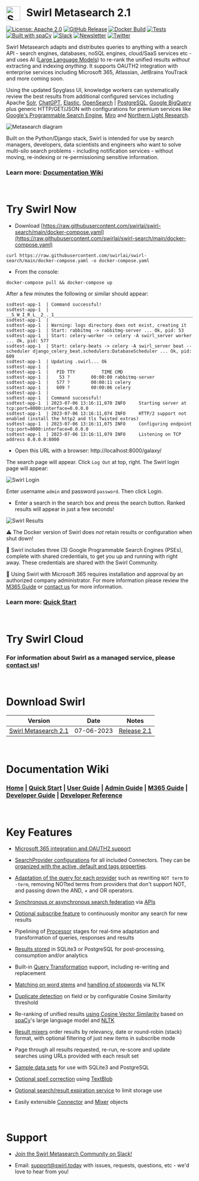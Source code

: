 <h1>&nbsp; Swirl Metasearch 2.1<img alt='Swirl Metasearch Logo' src='https://raw.githubusercontent.com/wiki/swirlai/swirl-search/images/swirl-logo-only-blue.png' width=38 align=left /></h1>

[![License: Apache 2.0](https://img.shields.io/badge/License-Apache_2.0-blue.svg?color=blue&logoColor=blue&style=flat)](https://opensource.org/license/apache-2-0/)
[![GitHub Release](https://img.shields.io/github/v/release/swirlai/swirl-search?style=flat&label=Release)](https://github.com/swirlai/swirl-search/releases)
[![Docker Build](https://github.com/swirlai/swirl-search/actions/workflows/docker-image.yml/badge.svg?branch=main)](https://github.com/swirlai/swirl-search/actions/workflows/docker-image.yml)
[![Tests](https://github.com/swirlai/swirl-search/actions/workflows/smoke-tests.yml/badge.svg?branch=main)](https://github.com/swirlai/swirl-search/actions/workflows/smoke-tests.yml)
[![Built with spaCy](https://img.shields.io/badge/Built%20with-spaCy-09a3d5.svg?color=blue)](https://spacy.io)
[![Slack](https://img.shields.io/badge/Slack--channel-gray?logo=slack&logoColor=black&style=flat)](https://join.slack.com/t/swirlmetasearch/shared_invite/zt-1qk7q02eo-kpqFAbiZJGOdqgYVvR1sfw)
[![Newsletter](https://img.shields.io/badge/Newsletter-gray?logo=revue&logoColor=black&style=flat)](https://groups.google.com/g/swirl-announce)
[![Twitter](https://img.shields.io/twitter/follow/SWIRL_SEARCH?label=Follow%20%40SWIRL_SEARCH&color=gray&logoColor=black&style=flat)](https://twitter.com/SWIRL_SEARCH)

Swirl Metasearch adapts and distributes queries to anything with a search API - search engines, databases, noSQL engines, cloud/SaaS services etc - and uses AI ([Large Language Models](https://techcrunch.com/2022/04/28/the-emerging-types-of-language-models-and-why-they-matter/)) to re-rank the unified results *without* extracting and indexing *anything*. It supports OAUTH2 integration with enterprise services including Microsoft 365, Atlassian, JetBrains YouTrack and more coming soon.

Using the updated Spyglass UI, knowledge workers can systematically review the best results from additional configured services including Apache [Solr](https://solr.apache.org/), [ChatGPT](https://openai.com/blog/chatgpt/), [Elastic](https://www.elastic.co/cn/downloads/elasticsearch), [OpenSearch](https://opensearch.org/downloads.html) | [PostgreSQL](https://www.postgresql.org/), [Google BigQuery](https://cloud.google.com/bigquery) plus generic HTTP/GET/JSON with configurations for premium services like [Google's Programmable Search Engine](https://programmablesearchengine.google.com/about/), [Miro](https://miro.com/app/) and [Northern Light Research](https://northernlight.com/).

![Metasearch diagram](https://raw.githubusercontent.com/wiki/swirlai/swirl-search/images/swirl_arch_diagram.jpg)

Built on the Python/Django stack, Swirl is intended for use by search managers, developers, data scientists and engineers who want to solve multi-silo search problems - including notification services - without moving, re-indexing or re-permissioning sensitive information.

### Learn more: [Documentation Wiki](https://github.com/swirlai/swirl-search/wiki)

<br/>

# Try Swirl Now

* Download [https://raw.githubusercontent.com/swirlai/swirl-search/main/docker-compose.yaml](https://raw.githubusercontent.com/swirlai/swirl-search/main/docker-compose.yaml)

```
curl https://raw.githubusercontent.com/swirlai/swirl-search/main/docker-compose.yaml -o docker-compose.yaml
```

* From the console:

```
docker-compose pull && docker-compose up
```

After a few minutes the following or similar should appear:

```
ssdtest-app-1  | Command successful!
ssdtest-app-1  | __S_W_I_R_L__2_._1____________________________________________________________
ssdtest-app-1  |
ssdtest-app-1  | Warning: logs directory does not exist, creating it
ssdtest-app-1  | Start: rabbitmq -> rabbitmq-server ... Ok, pid: 53
ssdtest-app-1  | Start: celery-worker -> celery -A swirl_server worker ... Ok, pid: 577
ssdtest-app-1  | Start: celery-beats -> celery -A swirl_server beat --scheduler django_celery_beat.schedulers:DatabaseScheduler ... Ok, pid: 609
ssdtest-app-1  | Updating .swirl... Ok
ssdtest-app-1  |
ssdtest-app-1  |   PID TTY          TIME CMD
ssdtest-app-1  |    53 ?        00:00:00 rabbitmq-server
ssdtest-app-1  |   577 ?        00:00:11 celery
ssdtest-app-1  |   609 ?        00:00:06 celery
ssdtest-app-1  |
ssdtest-app-1  | Command successful!
ssdtest-app-1  | 2023-07-06 13:16:11,070 INFO     Starting server at tcp:port=8000:interface=0.0.0.0
ssdtest-app-1  | 2023-07-06 13:16:11,074 INFO     HTTP/2 support not enabled (install the http2 and tls Twisted extras)
ssdtest-app-1  | 2023-07-06 13:16:11,075 INFO     Configuring endpoint tcp:port=8000:interface=0.0.0.0
ssdtest-app-1  | 2023-07-06 13:16:11,079 INFO     Listening on TCP address 0.0.0.0:8000
```

* Open this URL with a browser: http://localhost:8000/galaxy/

The search page will appear. Click `Log Out` at top, right. The Swirl login page will appear:

![Swirl Login](https://raw.githubusercontent.com/wiki/swirlai/swirl-search/images/swirl_login-galaxy_dark.png)

Enter username `admin` and password `password`. Then click Login.

* Enter a search in the search box and press the search button. Ranked results will appear in just a few seconds!

![Swirl Results](https://raw.githubusercontent.com/wiki/swirlai/swirl-search/images/swirl_results_no_m365-galaxy_dark.png)

:warning: The Docker version of Swirl does *not* retain results or configuration when shut down!

:key: Swirl includes three (3) Google Programmable Search Engines (PSEs), complete with shared credentials, to get you up and running with right away. These credentials are shared with the Swirl Community.

:key: Using Swirl with Microsoft 365 requires installation and approval by an authorized company administrator. For more information please review the [M365 Guide](https://github.com/swirlai/swirl-search/wiki/4.-M365-Guide) or [contact us](mailto:hello@swirl.today) for more information.

### Learn more: [Quick Start](https://github.com/swirlai/swirl-search/wiki/1.-Quick-Start)

<br/>

# Try Swirl Cloud

### For information about Swirl as a managed service, please [contact us](mailto:hello@swirl.today)!

<br/>

# Download Swirl

| Version                     | Date                        | Notes |
| --------------------------- | --------------------------- | ----- |
| [Swirl Metasearch 2.1](https://github.com/swirlai/swirl-search/releases/tag/v2.1.0) | 07-06-2023 | [Release 2.1](https://github.com/swirlai/swirl-search/releases) |

<br/>

# Documentation Wiki

### [Home](https://github.com/swirlai/swirl-search/wiki) | [Quick Start](https://github.com/swirlai/swirl-search/wiki/1.-Quick-Start) | [User Guide](https://github.com/swirlai/swirl-search/wiki/2.-User-Guide) | [Admin Guide](https://github.com/swirlai/swirl-search/wiki/3.-Admin-Guide) | [M365 Guide](https://github.com/swirlai/swirl-search/wiki/4.-M365-Guide) | [Developer Guide](https://github.com/swirlai/swirl-search/wiki/5.-Developer-Guide) | [Developer Reference](https://github.com/swirlai/swirl-search/wiki/6.-Developer-Reference)

<br/>

# Key Features

* [Microsoft 365 integration and OAUTH2 support](https://github.com/swirlai/swirl-search/wiki/4.-M365-Guide)

* [SearchProvider configurations](https://github.com/swirlai/swirl-search/tree/main/SearchProviders) for all included Connectors. They can be [organized with the active, default and tags properties](https://github.com/swirlai/swirl-search/wiki/2.-User-Guide#organizing-searchproviders-with-active-default-and-tags).

* [Adaptation of the query for each provider](https://github.com/swirlai/swirl-search/wiki/2.-User-Guide#search-syntax) such as rewriting `NOT term` to `-term`, removing NOTted terms from providers that don't support NOT, and passing down the AND, + and OR operators.

* [Synchronous or asynchronous search federation](https://github.com/swirlai/swirl-search/wiki/5.-Developer-Guide#architecture) via [APIs](http://localhost:8000/swirl/swagger-ui/)

* [Optional subscribe feature](https://github.com/swirlai/swirl-search/wiki/5.-Developer-Guide#subscribe-to-a-search) to continuously monitor any search for new results

* Pipelining of [Processor](https://github.com/swirlai/swirl-search/wiki/5.-Developer-Guide#develop-new-processors) stages for real-time adaptation and transformation of queries, responses and results

* [Results stored](https://github.com/swirlai/swirl-search/wiki/6.-Developer-Reference#result-objects) in SQLite3 or PostgreSQL for post-processing, consumption and/or analytics

* Built-in [Query Transformation](https://github.com/swirlai/swirl-search/wiki/5.-Developer-Guide#using-query-transformations) support, including re-writing and replacement

* [Matching on word stems](https://github.com/swirlai/swirl-search/wiki/6.-Developer-Reference#cosinerelevancypostresultprocessor) and [handling of stopwords](https://github.com/swirlai/swirl-search/wiki/5.-Developer-Guide#configure-stopwords-language) via NLTK

* [Duplicate detection](https://github.com/swirlai/swirl-search/wiki/5.-Developer-Guide#detect-and-remove-duplicate-results) on field or by configurable Cosine Similarity threshold

* Re-ranking of unified results [using Cosine Vector Similarity](https://github.com/swirlai/swirl-search/wiki/6.-Developer-Reference#cosinerelevancypostresultprocessor) based on [spaCy](https://spacy.io/)'s large language model and [NLTK](https://www.nltk.org/)

* [Result mixers](https://github.com/swirlai/swirl-search/wiki/6.-Developer-Reference#mixers-1) order results by relevancy, date or round-robin (stack) format, with optional filtering of just new items in subscribe mode

* Page through all results requested, re-run, re-score and update searches using URLs provided with each result set

* [Sample data sets](https://github.com/swirlai/swirl-search/tree/main/Data) for use with SQLite3 and PostgreSQL

* [Optional spell correction](https://github.com/swirlai/swirl-search/wiki/5.-Developer-Guide#add-spelling-correction) using [TextBlob](https://textblob.readthedocs.io/en/dev/quickstart.html#spelling-correction)

* [Optional search/result expiration service](https://github.com/swirlai/swirl-search/wiki/3.-Admin-Guide#search-expiration-service) to limit storage use

* Easily extensible [Connector](https://github.com/swirlai/swirl-search/tree/main/swirl/connectors) and [Mixer](https://github.com/swirlai/swirl-search/tree/main/swirl/mixers) objects

<br/>

# Support

* [Join the Swirl Metasearch Community on Slack!](https://join.slack.com/t/swirlmetasearch/shared_invite/zt-1qk7q02eo-kpqFAbiZJGOdqgYVvR1sfw)

* Email: [support@swirl.today](mailto:support@swirl.today) with issues, requests, questions, etc - we'd love to hear from you!

<br/>
